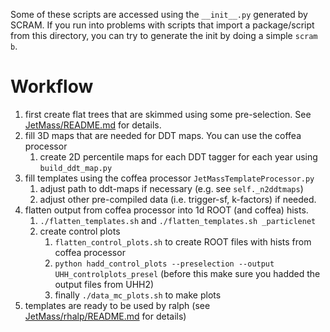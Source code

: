 
Some of these scripts are accessed using the `__init__.py` generated by SCRAM. 
If you run into problems with scripts that import a package/script from this directory, you can try to generate the init by doing a simple `scram b`.

# Workflow
1. first create flat trees that are skimmed using some pre-selection. See [JetMass/README.md](../README.md) for details.
2. fill 3D maps that are needed for DDT maps. You can use the coffea processor
   1. create 2D percentile maps for each DDT tagger for each year using `build_ddt_map.py`
3. fill templates using the coffea processor `JetMassTemplateProcessor.py`
   1. adjust path to ddt-maps if necessary (e.g. see `self._n2ddtmaps`)
   2. adjust other pre-compiled data (i.e. trigger-sf, k-factors) if needed.
4. flatten output from coffea processor into 1d ROOT (and coffea) hists.
   1. `./flatten_templates.sh` and `./flatten_templates.sh _particlenet`
   2. create control plots
      1. `flatten_control_plots.sh` to create ROOT files with hists from coffea processor
      2. `python hadd_control_plots --preselection --output UHH_controlplots_presel` (before this make sure you hadded the output files from UHH2)
      3. finally `./data_mc_plots.sh` to make plots
5. templates are ready to be used by ralph (see [JetMass/rhalp/README.md](../rhalph/README.md) for details)
  
